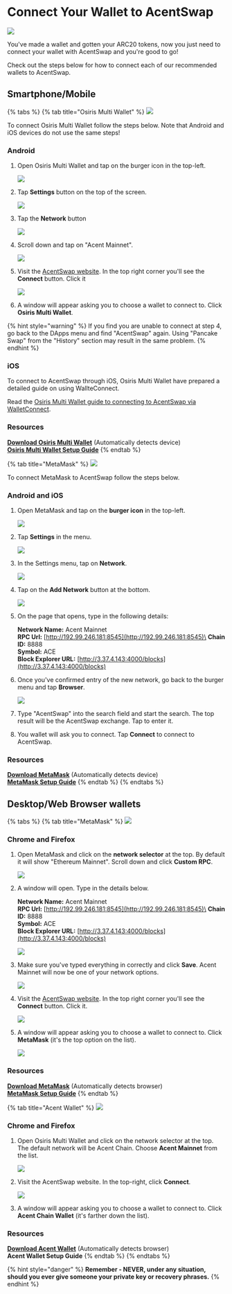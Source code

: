 # Connect Your Wallet to AcentSwap

![](../.gitbook/assets/how-to-connect-wallet-header.png)

You've made a wallet and gotten your ARC20 tokens, now you just need to connect your wallet with AcentSwap and you're good to go!

Check out the steps below for how to connect each of our recommended wallets to AcentSwap.

## Smartphone/Mobile

{% tabs %}
{% tab title="Osiris Multi Wallet" %}
![](<../.gitbook/assets/osiris-multi-wallet.jpg>)

To connect Osiris Multi Wallet follow the steps below. Note that Android and iOS devices do not use the same steps!

### Android

1. Open Osiris Multi Wallet and tap on the burger icon in the top-left.

    ![](<../.gitbook/assets/osiris-multi-wallet-burger-icon.png>)

2. Tap **Settings** button on the top of the screen.

    ![](<../.gitbook/assets/osiris-multi-wallet-setting.png>)

3. Tap the **Network** button

    ![](<../.gitbook/assets/osiris-multi-wallet-network.png>)

4. Scroll down and tap on "Acent Mainnet".

    ![](<../.gitbook/assets/osiris-multi-wallet-network-select.png>)

5. Visit the [AcentSwap website](https://vote.acentswap.shop/). In the top right corner you'll see the **Connect** button. Click it

    ![](<../.gitbook/assets/swap-mobile-connectBtn.png>)

6. A window will appear asking you to choose a wallet to connect to. Click **Osiris Multi Wallet**.

{% hint style="warning" %}
If you find you are unable to connect at step 4, go back to the DApps menu and find "AcentSwap" again. Using "Pancake Swap" from the "History" section may result in the same problem.
{% endhint %}

### iOS

To connect to AcentSwap through iOS, Osiris Multi Wallet have prepared a detailed guide on using WallteConnect.

Read the [Osiris Multi Wallet guide to connecting to AcentSwap via WalletConnect](https://community.trustwallet.com/t/using-walletconnect-to-access-pancakeswap/212307).

### **Resources**

[**Download Osiris Multi Wallet**](https://trustwallet.com) (Automatically detects device)\
[**Osiris Multi Wallet Setup Guide**](https://www.binance.com/en/blog/421499824684901157/how-to-set-up-and-use-trust-wallet-for-binance-smart-chain)
{% endtab %}

{% tab title="MetaMask" %}
![](<../.gitbook/assets/image (33) (3) (4) (5) (1) (1) (1) (1) (1) (1) (1).png>)

To connect MetaMask to AcentSwap follow the steps below.

### Android and iOS

1. Open MetaMask and tap on the **burger icon** in the top-left.

    ![](<../.gitbook/assets/image (72).png>)

2. Tap **Settings** in the menu.

    ![](<../.gitbook/assets/image (73).png>)

3. In the Settings menu, tap on **Network**.

    ![](<../.gitbook/assets/image (74).png>)

4. Tap on the **Add Network** button at the bottom.

    ![](<../.gitbook/assets/image (75).png>)

5. On the page that opens, type in the following details:

    **Network Name:** Acent Mainnet\
    **RPC Url:** [http://192.99.246.181:8545](http://192.99.246.181:8545)\
    **Chain ID:** 8888\
    **Symbol:** ACE\
    **Block Explorer URL:** [http://3.37.4.143:4000/blocks](http://3.37.4.143:4000/blocks)

6. Once you've confirmed entry of the new network, go back to the burger menu and tap **Browser**.

    ![](<../.gitbook/assets/image (76).png>)

7. Type "AcentSwap" into the search field and start the search. The top result will be the AcentSwap exchange. Tap to enter it.
8. You wallet will ask you to connect. Tap **Connect** to connect to AcentSwap.

### Resources

[**Download MetaMask**](https://metamask.io/download.html) (Automatically detects device)\
[**MetaMask Setup Guide**](https://academy.binance.com/en/articles/connecting-metamask-to-binance-smart-chain\))
{% endtab %}
{% endtabs %}

## **Desktop/Web Browser wallets**

{% tabs %}
{% tab title="MetaMask" %}
![](<../.gitbook/assets/image (33) (3) (4) (5) (1) (1) (1) (1) (1) (1) (1) (4).png>)

### Chrome and Firefox

1. Open MetaMask and click on the **network selector** at the top. By default it will show "Ethereum Mainnet". Scroll down and click **Custom RPC**.

    ![](<../.gitbook/assets/image (84).png>)

2. A window will open. Type in the details below.

    **Network Name:** Acent Mainnet\
    **RPC Url:** [http://192.99.246.181:8545](http://192.99.246.181:8545)\
    **Chain ID:** 8888\
    **Symbol:** ACE\
    **Block Explorer URL:** [http://3.37.4.143:4000/blocks](http://3.37.4.143:4000/blocks)

    ![](<../.gitbook/assets/metamask-acent-network-add.jpg>)

3. Make sure you've typed everything in correctly and click **Save**. Acent Mainnet will now be one of your network options.

    ![](<../.gitbook/assets/image (86).png>)

4. Visit the [AcentSwap website](https://pancakeswap.finance). In the top right corner you'll see the **Connect** button. Click it.

    ![](<../.gitbook/assets/image (164) (3) (3) (1) (1) (1) (1) (1) (1) (1) (2).png>)

5. A window will appear asking you to choose a wallet to connect to. Click **MetaMask** (it's the top option on the list).

    ![](<../.gitbook/assets/image (87).png>)

### Resources

[**Download MetaMask**](https://metamask.io/download.html) (Automatically detects browser)\
[**MetaMask Setup Guide**](https://academy.binance.com/en/articles/connecting-metamask-to-binance-smart-chain)
{% endtab %}

{% tab title="Acent Wallet" %}
![](<../.gitbook/assets/image (39) (1).png>)

### Chrome and Firefox

1. Open Osiris Multi Wallet and click on the network selector at the top. The default network will be Acent Chain. Choose **Acent Mainnet** from the list.

    ![](<../.gitbook/assets/osiris-multi-wallet.jpg>)

2. Visit the AcentSwap website. In the top-right, click **Connect**.

    ![](<../.gitbook/assets/image (164) (3) (3) (1) (1) (1) (1) (1) (1) (2).png>)

3. A window will appear asking you to choose a wallet to connect to. Click **Acent Chain Wallet** (it's farther down the list).

### Resources

[**Download Acent Wallet**](https://www.binance.org/en) (Automatically detects browser)\
**Acent Wallet Setup Guide**
{% endtab %}
{% endtabs %}



{% hint style="danger" %}
**Remember - NEVER, under any situation, should you ever give someone your private key or recovery phrases.**
{% endhint %}
